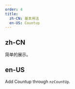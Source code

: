 ```yaml
---
order: 4
title: 
  zh-CN: 基本用法
  en-US: Countup
---
```


## zh-CN

简单的展示。

## en-US

Add Countup through `nzCountUp`.